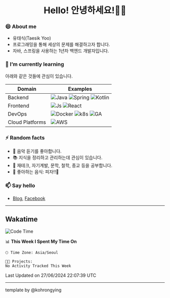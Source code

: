 # <div align="center">Hello! 안녕하세요!👩‍💻</div>

### 😄 About me
* 유태식(Taesik Yoo)
* 프로그래밍을 통해 세상의 문제를 해결하고자 합니다.
* 자바, 스프링을 사용하는 1년차 백엔드 개발자입니다.

### 🌱 I’m currently learning
아래와 같은 것들에 관심이 있습니다.

|Domain|Examples|
|---|---|
|Backend|![Java](https://img.shields.io/badge/java-green?style=for-the-badge&logo=java&logoColor=white) ![Spring](https://img.shields.io/badge/spring-green?style=for-the-badge&logo=spring&logoColor=white) ![Kotlin](https://img.shields.io/badge/kotlin-green?style=for-the-badge&logo=kotlin&logoColor=white) |
|Frontend| ![Js](https://img.shields.io/badge/javascript-blue?style=for-the-badge&logo=javascript&logoColor=white) ![React](https://img.shields.io/badge/react-blue?style=for-the-badge&logo=react&logoColor=white) |
|DevOps|![Docker](https://img.shields.io/badge/Docker-purple?style=for-the-badge&logo=docker&logoColor=white) ![k8s](https://img.shields.io/badge/Kubernetes-purple?style=for-the-badge&logo=Kubernetes&logoColor=white) ![GA](https://img.shields.io/badge/Github_Actions-purple?style=for-the-badge&logo=github) |
|Cloud Platforms|![AWS](https://img.shields.io/badge/AWS-orange?style=for-the-badge&logo=amazon-aws) |


### ⚡ Random facts
- 🎸 음악 듣기를 좋아합니다.
- 📚 지식을 정리하고 관리하는데 관심이 있습니다.
- 💸 재테크, 자기계발, 문학, 철학, 종교 등을 공부합니다.
- 🍲 좋아하는 음식: 피자!!🍕


### 📫 Say hello
- [Blog](https://isholiday.tistory.com),
[Facebook](https://www.facebook.com/yootsets)

---

## Wakatime
<!--START_SECTION:waka-->
![Code Time](http://img.shields.io/badge/Code%20Time-530%20hrs%2016%20mins-blue)

📊 **This Week I Spent My Time On** 

```text
🕑︎ Time Zone: Asia/Seoul

🐱‍💻 Projects: 
No Activity Tracked This Week
```


 Last Updated on 27/06/2024 22:07:39 UTC
<!--END_SECTION:waka-->

---

template by @kohrongying

 <!--
 **taesikyoo/taesikyoo** is a ✨ _special_ ✨ repository because its `README.md` (this file) appears on your GitHub profile.
 
 Here are some ideas to get you started:
 
 - 🔭 I’m currently working on ...
 - 🌱 I’m currently learning ...
 - 👯 I’m looking to collaborate on ...
 - 🤔 I’m looking for help with ...
 - 💬 Ask me about ...
 - 📫 How to reach me: ...
 - 😄 Pronouns: ...
 - ⚡ Fun fact: ...
 --> 
